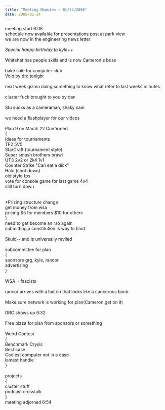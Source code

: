 ```yaml
---
title: "Meeting Minutes – 01/24/2008"
date: 2008-01-24
---
```

meeting start 6:08<br />
schedule now available for presentations post at park view<br />
we are now in the engineering news letter<br />
<br />
*Special happy birthday to kyle++*<br />
<br />
Whitehat has people skills and is now Cameron's boss<br />
<br />
bake sale for computer club<br />
Voip by drc tonight<br />
<br />
next week gizmo doing something to know what refer to last weeks minutes<br />
<br />
cluster fuck brought to you by dan<br />
<br />
Stu sucks as a cameraman, shaky cam<br />
<br />
we need a flashplayer for our videos<br />
<br />
Plan 9 on March 22 Confirmed<br />
{<br />
ideas for tournaments <br />
TF2 5V5 <br />
StarCraft (tournament style)<br />
Super smash brothers brawl<br />
UT3 2v2 or 2k4 1v1<br />
Counter Strike "Can eat a dick"<br />
Halo (shot down)<br />
old style fps<br />
vote for console game for last game 4v4<br />
still turn down<br />
<br />
<br />
*Prizing structure change<br />
get money from wsa<br />
pricing $5 for members $10 for others<br />
}<br />
need to get become an rso again<br />
submitting a constitution is way to hard <br />
<br />
Skuld-- and is universally reviled<br />
<br />
subcommittee for plan<br />
{<br />
sponsors grg, kyle, rancor<br />
advertising <br />
}<br />
<br />
WSA = fascists<br />
<br />
rancor arrives with a hat on that looks like a cancerous boob<br />
<br />
Make sure network is working for plan(Cameron get on it)<br />
<br />
DRC shows up 6:32<br />
<br />
Free pizza for plan from sponsors or something<br />
<br />
Weird Contest<br />
{<br />
Benchmark Crysis<br />
Best case<br />
Coolest computer not in a case<br />
lamest handle<br />
}<br />
<br />
projects<br />
{<br />
cluster stuff<br />
podcast crosstalk<br />
}<br />
meeting adjorned 6:54